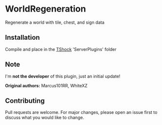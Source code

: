 # WorldRegeneration
Regenerate a world with tile, chest, and sign data

## Installation

Compile and place in the [TShock](https://github.com/Pryaxis/TShock) 'ServerPlugins' folder

## Note
I'm **not the developer** of this plugin, just an initial update!

**Original authors:** Marcus101RR, WhiteXZ

## Contributing
Pull requests are welcome. For major changes, please open an issue first to discuss what you would like to change.
